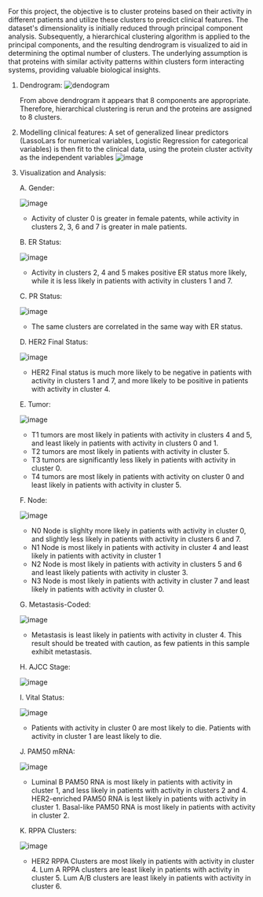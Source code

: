 For this project, the objective is to cluster proteins based on their activity in different patients and utilize these clusters to predict clinical features. The dataset's dimensionality is initially reduced through principal component analysis. Subsequently, a hierarchical clustering algorithm is applied to the principal components, and the resulting dendrogram is visualized to aid in determining the optimal number of clusters. The underlying assumption is that proteins with similar activity patterns within clusters form interacting systems, providing valuable biological insights.

1. Dendrogram:
   ![dendogram](https://github.com/ronakkkk/ClusteringProteins/assets/37010825/57dc4b12-b38a-4fff-a283-2f483611648f)

   From above dendrogram it appears that 8 components are appropriate. Therefore, hierarchical clustering is rerun and the proteins are assigned to 8 clusters.

2. Modelling clinical features:
   A set of generalized linear predictors (LassoLars for numerical variables, Logistic Regression for categorical variables) is then fit to the clinical data, using the protein cluster activity as the independent   variables
   ![image](https://github.com/ronakkkk/ClusteringProteins/assets/37010825/fcd4a8e6-edde-4da8-9ea6-4f0a11324f92)

3. Visualization and Analysis:

   A. Gender:
   
   ![image](https://github.com/ronakkkk/ClusteringProteins/assets/37010825/2ce7072b-7d46-403d-9227-bbf7ca106c4f)
   - Activity of cluster 0 is greater in female patents, while activity in clusters 2, 3, 6 and 7 is greater in male patients.
  
   B. ER Status:
   
   ![image](https://github.com/ronakkkk/ClusteringProteins/assets/37010825/ce2f5b69-6f79-4782-97b7-4a41a4ec6507)
   - Activity in clusters 2, 4 and 5 makes positive ER status more likely, while it is less likely in patients with activity in clusters 1 and 7.

   C. PR Status:

   ![image](https://github.com/ronakkkk/ClusteringProteins/assets/37010825/46055294-3baf-47c1-aeb8-b51abb176460)
   - The same clusters are correlated in the same way with ER status.
  
   D. HER2 Final Status:

   ![image](https://github.com/ronakkkk/ClusteringProteins/assets/37010825/59f41390-e92e-4614-b013-4fb86d563e90)
   - HER2 Final status is much more likely to be negative in patients with activity in clusters 1 and 7, and more likely to be positive in patients with activity in cluster 4.
  
   E. Tumor:

   ![image](https://github.com/ronakkkk/ClusteringProteins/assets/37010825/d1f420ed-253c-4654-ae3a-059fcc3b82e4)
   - T1 tumors are most likely in patients with activity in clusters 4 and 5, and least likely in patients with activity in clusters 0 and 1.
   - T2 tumors are most likely in patients with activity in cluster 5.
   - T3 tumors are significantly less likely in patients with activity in cluster 0.
   - T4 tumors are most likely in patients with activity on cluster 0 and least likely in patients with activity in cluster 5.
  
   F. Node:

   ![image](https://github.com/ronakkkk/ClusteringProteins/assets/37010825/c05036d2-39f4-4901-9fd3-2dd33a5eba8d)
   - N0 Node is slighlty more likely in patients with activity in cluster 0, and slightly less likely in patients with activity in clusters 6 and 7.
   - N1 Node is most likely in patients with activity in cluster 4 and least likely in patients with activity in cluster 1
   - N2 Node is most likely in patients with activity in clusters 5 and 6 and least likely patients with activity in cluster 3.
   - N3 Node is most likely in patients with activity in cluster 7 and least likely in patients with activity in cluster 0.
  
   G. Metastasis-Coded:

   ![image](https://github.com/ronakkkk/ClusteringProteins/assets/37010825/fe287d64-8a3a-4ab5-8df5-13072afec961)
   - Metastasis is least likely in patients with activity in cluster 4. This result should be treated with caution, as few patients in this sample exhibit metastasis.

   H. AJCC Stage:

   ![image](https://github.com/ronakkkk/ClusteringProteins/assets/37010825/c1f9936f-0bb1-4a62-a54a-ce87124a2b8d)

   I. Vital Status:

   ![image](https://github.com/ronakkkk/ClusteringProteins/assets/37010825/b4971331-76f8-473c-b6c5-6ecc45ca4671)
   - Patients with activity in cluster 0 are most likely to die. Patients with activity in cluster 1 are least likely to die.

   J. PAM50 mRNA:

   ![image](https://github.com/ronakkkk/ClusteringProteins/assets/37010825/3694369a-3e0e-41db-bf1e-e0d45e23caf8)
   - Luminal B PAM50 RNA is most likely in patients with activity in cluster 1, and less likely in patients with activity in clusters 2 and 4. HER2-enriched PAM50 RNA is lest likely in patients with activity in cluster 1. Basal-like PAM50 RNA is most likely in patients with activity in cluster 2.

   K. RPPA Clusters:

   ![image](https://github.com/ronakkkk/ClusteringProteins/assets/37010825/47d182b0-b179-4273-bd3f-b65b1d81339b)
   - HER2 RPPA Clusters are most likely in patients with activity in cluster 4. Lum A RPPA clusters are least likely in patients with activity in cluster 5. Lum A/B clusters are least likely in patients with activity in cluster 6.
